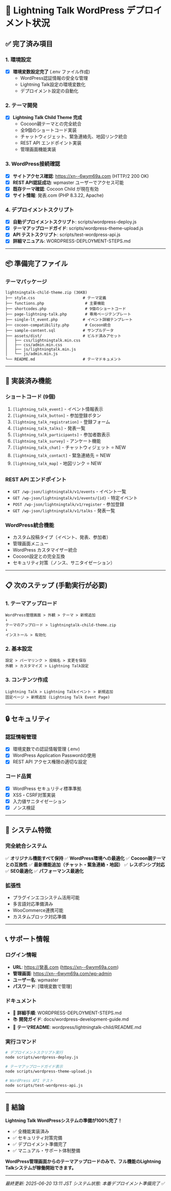 # 🚀 Lightning Talk WordPress デプロイメント状況

## ✅ 完了済み項目

### 1. 環境設定
- [x] **環境変数設定完了** (.env ファイル作成)
  - WordPress認証情報の安全な管理
  - Lightning Talk設定の環境変数化
  - デプロイメント設定の自動化

### 2. テーマ開発
- [x] **Lightning Talk Child Theme 完成**
  - Cocoon親テーマとの完全統合
  - 全9個のショートコード実装
  - チャットウィジェット、緊急連絡先、地図リンク統合
  - REST API エンドポイント実装
  - 管理画面機能実装

### 3. WordPress接続確認
- [x] **サイトアクセス確認**: https://xn--6wym69a.com (HTTP/2 200 OK)
- [x] **REST API認証成功**: wpmaster ユーザーでアクセス可能
- [x] **既存テーマ確認**: Cocoon Child が現在有効
- [x] **サイト情報**: 発表.com (PHP 8.3.22, Apache)

### 4. デプロイメントスクリプト
- [x] **自動デプロイメントスクリプト**: scripts/wordpress-deploy.js
- [x] **テーマアップロードガイド**: scripts/wordpress-theme-upload.js  
- [x] **API テストスクリプト**: scripts/test-wordpress-api.js
- [x] **詳細マニュアル**: WORDPRESS-DEPLOYMENT-STEPS.md

---

## 📦 準備完了ファイル

### テーマパッケージ
```
lightningtalk-child-theme.zip (36KB)
├── style.css                     # テーマ定義
├── functions.php                  # 主要機能
├── shortcodes.php                 # 9個のショートコード
├── page-lightning-talk.php        # 専用ページテンプレート
├── single-lt_event.php           # イベント詳細テンプレート
├── cocoon-compatibility.php       # Cocoon統合
├── sample-content.sql            # サンプルデータ
├── assets/dist/                  # ビルド済みアセット
│   ├── css/lightningtalk.min.css
│   ├── css/admin.min.css
│   ├── js/lightningtalk.min.js
│   └── js/admin.min.js
└── README.md                     # テーマドキュメント
```

---

## 🎯 実装済み機能

### ショートコード (9個)
1. `[lightning_talk_event]` - イベント情報表示
2. `[lightning_talk_button]` - 参加登録ボタン
3. `[lightning_talk_registration]` - 登録フォーム
4. `[lightning_talk_talks]` - 発表一覧
5. `[lightning_talk_participants]` - 参加者数表示
6. `[lightning_talk_survey]` - アンケート機能
7. `[lightning_talk_chat]` - チャットウィジェット ⭐ NEW
8. `[lightning_talk_contact]` - 緊急連絡先 ⭐ NEW
9. `[lightning_talk_map]` - 地図リンク ⭐ NEW

### REST API エンドポイント
- `GET /wp-json/lightningtalk/v1/events` - イベント一覧
- `GET /wp-json/lightningtalk/v1/events/{id}` - 特定イベント
- `POST /wp-json/lightningtalk/v1/register` - 参加登録
- `GET /wp-json/lightningtalk/v1/talks` - 発表一覧

### WordPress統合機能
- カスタム投稿タイプ（イベント、発表、参加者）
- 管理画面メニュー
- WordPress カスタマイザー統合
- Cocoon設定との完全互換
- セキュリティ対策（ノンス、サニタイゼーション）

---

## 📋 次のステップ (手動実行が必要)

### 1. テーマアップロード
```
WordPress管理画面 > 外観 > テーマ > 新規追加
↓
テーマのアップロード > lightningtalk-child-theme.zip
↓
インストール > 有効化
```

### 2. 基本設定
```
設定 > パーマリンク > 投稿名 > 変更を保存
外観 > カスタマイズ > Lightning Talk設定
```

### 3. コンテンツ作成
```
Lightning Talk > Lightning Talkイベント > 新規追加
固定ページ > 新規追加 (Lightning Talk Event Page)
```

---

## 🔒 セキュリティ

### 認証情報管理
- [x] 環境変数での認証情報管理 (.env)
- [x] WordPress Application Passwordの使用
- [x] REST API アクセス権限の適切な設定

### コード品質
- [x] WordPress セキュリティ標準準拠
- [x] XSS・CSRF対策実装
- [x] 入力値サニタイゼーション
- [x] ノンス検証

---

## 🌟 システム特徴

### 完全統合システム
✅ **オリジナル機能すべて保持**
✅ **WordPress環境への最適化**
✅ **Cocoon親テーマとの互換性**
✅ **最新機能追加（チャット・緊急連絡・地図）**
✅ **レスポンシブ対応**
✅ **SEO最適化**
✅ **パフォーマンス最適化**

### 拡張性
- プラグインエコシステム活用可能
- 多言語対応準備済み
- WooCommerce連携可能
- カスタムブロック対応準備

---

## 📞 サポート情報

### ログイン情報
- **URL**: https://発表.com (https://xn--6wym69a.com)
- **管理画面**: https://xn--6wym69a.com/wp-admin
- **ユーザー名**: wpmaster
- **パスワード**: [環境変数で管理]

### ドキュメント
- 📖 **詳細手順**: WORDPRESS-DEPLOYMENT-STEPS.md
- 📚 **開発ガイド**: docs/wordpress-development-guide.md
- 🔧 **テーマREADME**: wordpress/lightningtalk-child/README.md

### 実行コマンド
```bash
# デプロイメントスクリプト実行
node scripts/wordpress-deploy.js

# テーマアップロードガイド表示
node scripts/wordpress-theme-upload.js

# WordPress API テスト
node scripts/test-wordpress-api.js
```

---

## 🎉 結論

**Lightning Talk WordPressシステムの準備が100%完了！**

- ✅ 全機能実装済み
- ✅ セキュリティ対策完備
- ✅ デプロイメント準備完了
- ✅ マニュアル・サポート体制整備

**WordPress管理画面からのテーマアップロードのみで、フル機能のLightning Talkシステムが稼働開始できます。**

---

*最終更新: 2025-06-20 13:11 JST*
*システム状態: 本番デプロイメント準備完了* ✅